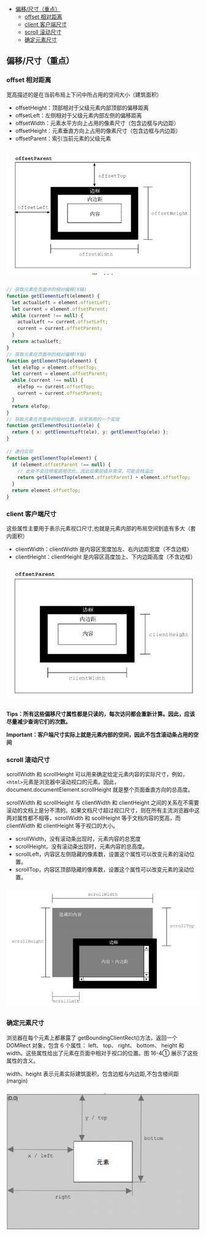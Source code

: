 <!-- START doctoc generated TOC please keep comment here to allow auto update -->
<!-- DON'T EDIT THIS SECTION, INSTEAD RE-RUN doctoc TO UPDATE -->


- [偏移/尺寸（重点）](#%E5%81%8F%E7%A7%BB%E5%B0%BA%E5%AF%B8%E9%87%8D%E7%82%B9)
  - [offset 相对距离](#offset-%E7%9B%B8%E5%AF%B9%E8%B7%9D%E7%A6%BB)
  - [client 客户端尺寸](#client-%E5%AE%A2%E6%88%B7%E7%AB%AF%E5%B0%BA%E5%AF%B8)
  - [scroll 滚动尺寸](#scroll-%E6%BB%9A%E5%8A%A8%E5%B0%BA%E5%AF%B8)
  - [确定元素尺寸](#%E7%A1%AE%E5%AE%9A%E5%85%83%E7%B4%A0%E5%B0%BA%E5%AF%B8)

<!-- END doctoc generated TOC please keep comment here to allow auto update -->

## 偏移/尺寸（重点）

### offset 相对距离

宽高描述的是在当前布局上下问中所占用的空间大小（建筑面积）

- offsetHeight：顶部相对于父级元素内部顶部的偏移距离
- offsetLeft：左侧相对于父级元素内部左侧的偏移距离
- offsetWidth：元素水平方向上占用的像素尺寸（包含边框与内边距）
- offsetHeight：元素垂直方向上占用的像素尺寸（包含边框与内边距）
- offsetParent：索引当前元素的父级元素

<img src="../zz_asset/offsetLeft&Top.png" style="display:block;margin:25px auto 30px;"/>

```js
// 获取元素在页面中的相对偏移(X轴)
function getElementLeft(element) {
  let actualLeft = element.offsetLeft;
  let current = element.offsetParent;
  while (current !== null) {
    actualLeft += current.offsetLeft;
    current = current.offsetParent;
  }
  return actualLeft;
}
// 获取元素在页面中的相对偏移(Y轴)
function getElementTop(element) {
  let eleTop = element.offsetTop;
  let current = element.offsetParent;
  while (current !== null) {
    eleTop += current.offsetTop;
    current = current.offsetParent;
  }
  return eleTop;
}
// 获取元素在页面中的相对位置，非常常用的一个实现
function getElementPosition(ele) {
  return { x: getElementLeft(ele), y: getElementTop(ele) };
}

// 递归实现
function getElementTop(element) {
  if (element.offsetParent !== null) {
    // 此处不会应用尾调用优化，因此如果层级非常深，可能会栈溢出
    return getElementTop(element.offsetParent) + element.offsetTop;
  }
  return element.offsetTop;
}
```

### client 客户端尺寸

这些属性主要用于表示元素视口尺寸,也就是元素内部的布局空间到底有多大（套内面积）

- clientWidth：clientWidth 是内容区宽度加左、右内边距宽度（不含边框）
- clientHeight：clientHeight 是内容区高度加上、下内边距高度（不含边框）

<img src="../zz_asset/clientWidth&Height.png" style="display:block;margin:25px auto 30px;"/>

**Tips：所有这些偏移尺寸属性都是只读的，每次访问都会重新计算。因此，应该尽量减少查询它们的次数。**

**Important：客户端尺寸实际上就是元素内部的空间，因此不包含滚动条占用的空间**

### scroll 滚动尺寸

scrollWidth 和 scrollHeight 可以用来确定给定元素内容的实际尺寸，例如， `<html>`元素是浏览器中滚动视口的元素。因此， document.documentElement.scrollHeight 就是整个页面垂直方向的总高度。

scrollWidth 和 scrollHeight 与 clientWidth 和 clientHeight 之间的关系在不需要滚动的文档上是分不清的。如果文档尺寸超过视口尺寸，则在所有主流浏览器中这两对属性都不相等，scrollWidth 和 scollHeight 等于文档内容的宽高，而 clientWidth 和 clientHeight 等于视口的大小。

- scrollWidth，没有滚动条出现时，元素内容的总宽度
- scrollHeight，没有滚动条出现时，元素内容的总高度。
- scrollLeft，内容区左侧隐藏的像素数，设置这个属性可以改变元素的滚动位置。
- scrollTop，内容区顶部隐藏的像素数，设置这个属性可以改变元素的滚动位置。

<img src="../zz_asset/scroll.png" style="display:block;margin:25px auto 30px;"/>

### 确定元素尺寸

浏览器在每个元素上都暴露了 getBoundingClientRect()方法，返回一个 DOMRect 对象，包含 6 个属性： left、 top、 right、 bottom、 height 和 width。这些属性给出了元素在页面中相对于视口的位置。图 16-4① 展示了这些属性的含义。

width、height 表示元素实际建筑面积，包含边框与内边距,不包含楼间距(margin)

<img src="../zz_asset/boundingClient.png" style="display:block;margin:25px auto 30px;"/>
